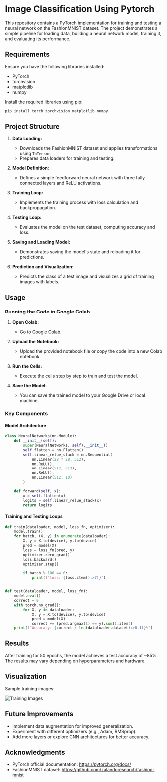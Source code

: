 # Image Classification Using Pytorch

This repository contains a PyTorch implementation for training and testing a neural network on the FashionMNIST dataset. The project demonstrates a simple pipeline for loading data, building a neural network model, training it, and evaluating its performance.

## Requirements

Ensure you have the following libraries installed:

- PyTorch 
- torchvision
- matplotlib
- numpy

Install the required libraries using pip:
```bash
pip install torch torchvision matplotlib numpy
```

## Project Structure

1. **Data Loading:**
   - Downloads the FashionMNIST dataset and applies transformations using `ToTensor`.
   - Prepares data loaders for training and testing.

2. **Model Definition:**
   - Defines a simple feedforward neural network with three fully connected layers and ReLU activations.

3. **Training Loop:**
   - Implements the training process with loss calculation and backpropagation.

4. **Testing Loop:**
   - Evaluates the model on the test dataset, computing accuracy and loss.

5. **Saving and Loading Model:**
   - Demonstrates saving the model's state and reloading it for predictions.

6. **Prediction and Visualization:**
   - Predicts the class of a test image and visualizes a grid of training images with labels.

## Usage

### Running the Code in Google Colab

1. **Open Colab:**
   - Go to [Google Colab](https://colab.research.google.com/).

2. **Upload the Notebook:**
   - Upload the provided notebook file or copy the code into a new Colab notebook.

3. **Run the Cells:**
   - Execute the cells step by step to train and test the model.

4. **Save the Model:**
   - You can save the trained model to your Google Drive or local machine.

### Key Components

#### Model Architecture
```python
class NeuralNetworks(nn.Module):
    def __init__(self):
        super(NeuralNetworks, self).__init__()
        self.flatten = nn.Flatten()
        self.linear_relue_stack = nn.Sequential(
            nn.Linear(28 * 28, 512),
            nn.ReLU(),
            nn.Linear(512, 512),
            nn.ReLU(),
            nn.Linear(512, 10)
        )

    def forward(self, x):
        x = self.flatten(x)
        logits = self.linear_relue_stack(x)
        return logits
```

#### Training and Testing Loops
```python
def train(dataloader, model, loss_fn, optimizer):
    model.train()
    for batch, (X, y) in enumerate(dataloader):
        X, y = X.to(device), y.to(device)
        pred = model(X)
        loss = loss_fn(pred, y)
        optimizer.zero_grad()
        loss.backward()
        optimizer.step()

        if batch % 100 == 0:
            print(f"loss: {loss.item():>7f}")


def test(dataloader, model, loss_fn):
    model.eval()
    correct = 0
    with torch.no_grad():
        for X, y in dataloader:
            X, y = X.to(device), y.to(device)
            pred = model(X)
            correct += (pred.argmax(1) == y).sum().item()
    print(f"Accuracy: {correct / len(dataloader.dataset):>0.1f}%")
```

## Results

After training for 50 epochs, the model achieves a test accuracy of ~85%. The results may vary depending on hyperparameters and hardware.

## Visualization

Sample training images:

![Training Images](path/to/saved/visualization.png)

## Future Improvements

- Implement data augmentation for improved generalization.
- Experiment with different optimizers (e.g., Adam, RMSprop).
- Add more layers or explore CNN architectures for better accuracy.


## Acknowledgments

- PyTorch official documentation: https://pytorch.org/docs/
- FashionMNIST dataset: https://github.com/zalandoresearch/fashion-mnist
